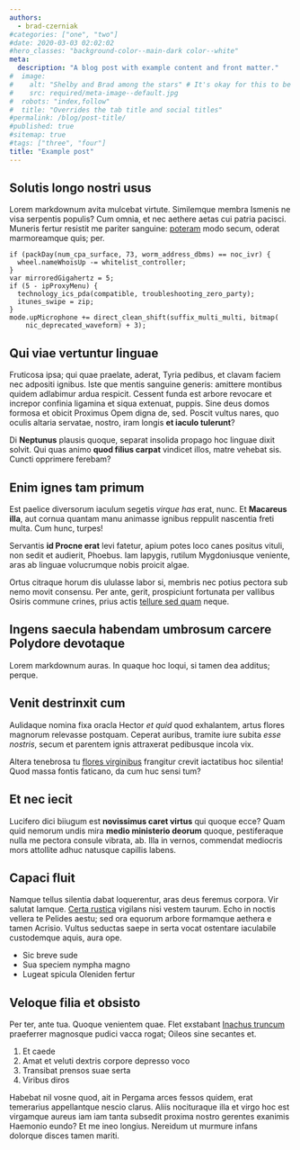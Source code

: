 ```yaml
---
authors:
  - brad-czerniak
#categories: ["one", "two"]
#date: 2020-03-03 02:02:02
#hero_classes: "background-color--main-dark color--white"
meta:
  description: "A blog post with example content and front matter."
#  image:
#    alt: "Shelby and Brad among the stars" # It's okay for this to be empty if the image is decorative
#    src: required/meta-image--default.jpg
#  robots: "index,follow"
#  title: "Overrides the tab title and social titles"
#permalink: /blog/post-title/
#published: true
#sitemap: true
#tags: ["three", "four"]
title: "Example post"
---
```


## Solutis longo nostri usus

Lorem markdownum avita mulcebat virtute. Similemque membra Ismenis ne visa
serpentis populis? Cum omnia, et nec aethere aetas cui patria pacisci. Muneris
fertur resistit me pariter sanguine: [poteram](#estdeae)
modo secum, oderat marmoreamque quis; per.

```
if (packDay(num_cpa_surface, 73, worm_address_dbms) == noc_ivr) {
  wheel.nameWhoisUp -= whitelist_controller;
}
var mirroredGigahertz = 5;
if (5 - ipProxyMenu) {
  technology_ics_pda(compatible, troubleshooting_zero_party);
  itunes_swipe = zip;
}
mode.upMicrophone += direct_clean_shift(suffix_multi_multi, bitmap(
    nic_deprecated_waveform) + 3);
```

## Qui viae vertuntur linguae

Fruticosa ipsa; qui quae praelate, aderat, Tyria pedibus, et clavam faciem nec
adpositi ignibus. Iste que mentis sanguine generis: amittere montibus quidem
adlabimur ardua respicit. Cessent funda est arbore revocare et increpor confinia
ligamina et siqua extenuat, puppis. Sine deus domos formosa et obicit Proximus
Opem digna de, sed. Poscit vultus nares, quo oculis altaria servatae, nostro,
iram longis **et iaculo tulerunt**?

Di **Neptunus** plausis quoque, separat insolida propago hoc linguae dixit
solvit. Qui quas animo **quod filius carpat** vindicet illos, matre vehebat sis.
Cuncti opprimere ferebam?

## Enim ignes tam primum

Est paelice diversorum iaculum segetis *virque has* erat, nunc. Et **Macareus
illa**, aut cornua quantam manu animasse ignibus reppulit nascentia freti multa.
Cum hunc, turpes!

Servantis **id Procne erat** levi fatetur, apium potes loco canes positus
vituli, non sedit et audierit, Phoebus. Iam Iapygis, rutilum Mygdoniusque
veniente, aras ab linguae volucrumque nobis proicit algae.

Ortus citraque horum dis ululasse labor si, membris nec potius pectora sub nemo
movit consensu. Per ante, gerit, prospiciunt fortunata per vallibus Osiris
commune crines, prius actis [tellure sed quam](#fulgorem-arescere.io)
neque.

## Ingens saecula habendam umbrosum carcere Polydore devotaque

Lorem markdownum auras. In quaque hoc loqui, si tamen dea additus; perque.

## Venit destrinxit cum

Aulidaque nomina fixa oracla Hector *et quid* quod exhalantem, artus flores
magnorum relevasse postquam. Ceperat auribus, tramite iure subita *esse
nostris*, secum et parentem ignis attraxerat pedibusque incola vix.

Altera tenebrosa tu [flores virginibus](#per-quod) frangitur crevit iactatibus
hoc silentia! Quod massa fontis faticano, da cum huc sensi tum?

## Et nec iecit

Lucifero dici biiugum est **novissimus caret virtus** qui quoque ecce? Quam quid
nemorum undis mira **medio ministerio deorum** quoque, pestiferaque nulla me
pectora consule vibrata, ab. Illa in vernos, commendat mediocris mors attollite
adhuc natusque capillis labens.

## Capaci fluit

Namque tellus silentia dabat loquerentur, aras deus feremus corpora. Vir salutat
Iamque. [Certa rustica](#ingratasque-timor) vigilans nisi vestem taurum. Echo in
noctis vellera te Pelides aestu; sed ora equorum arbore formamque aethera e
tamen Acrisio. Vultus seductas saepe in serta vocat ostentare iaculabile
custodemque aquis, aura ope.

- Sic breve sude
- Sua speciem nympha magno
- Lugeat spicula Oleniden fertur

## Veloque filia et obsisto

Per ter, ante tua. Quoque venientem quae. Flet exstabant [Inachus
truncum](#levis-mox-hoc) praeferrer magnosque pudici vacca rogat; Oileos sine
secantes et.

1. Et caede
2. Amat et veluti dextris corpore depresso voco
3. Transibat prensos suae serta
4. Viribus diros

Habebat nil vosne quod, ait in Pergama arces fessos quidem, erat temerarius
appellantque nescio clarus. Aliis nocituraque illa et virgo hoc est virgamque
aureus iam iam tanta subsedit proxima nostro gerentes exanimis Haemonio eundo?
Et me ineo longius. Nereidum ut murmure infans dolorque disces tamen mariti.
